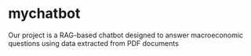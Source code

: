 # mychatbot
Our project is a RAG-based chatbot designed to answer macroeconomic questions using data extracted from PDF documents
